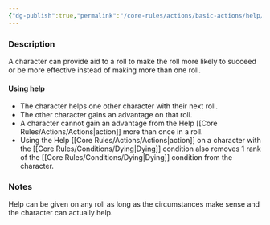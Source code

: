 ```yaml
---
{"dg-publish":true,"permalink":"/core-rules/actions/basic-actions/help/"}
---
```


### Description
A character can provide aid to a roll to make the roll more likely to succeed or be more effective instead of making more than one roll. 

#### Using help
- The character helps one other character with their next roll.
- The other character gains an advantage on that roll.
- A character cannot gain an advantage from the Help [[Core Rules/Actions/Actions\|action]] more than once in a roll.
- Using the Help [[Core Rules/Actions/Actions\|action]] on a character with the [[Core Rules/Conditions/Dying\|Dying]] condition also removes 1 rank of the [[Core Rules/Conditions/Dying\|Dying]] condition from the character.

### Notes
Help can be given on any roll as long as the circumstances make sense and the character can actually help.